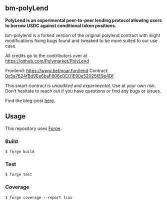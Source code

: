 ## bm-polyLend

**PolyLend is an experimental peer-to-peer lending protocol allowing users to borrow USDC against conditional token positions.**

bm-polylend is a forked version of the original polylend contract with slight modifications fixing bugs found and tweaked to be more suited to our use case.

All credits go to the contributors over at https://github.com/Polymarket/PolyLend 

Frontend: https://www.betmoar.fun/lend
Contract: [0x5a7624fBd9Ee6baF806c0C01E90e52025fE9e4Df](https://polygonscan.com/address/0x5a7624fBd9Ee6baF806c0C01E90e52025fE9e4Df#code)

This smart-contract is _unaudited_ and _experimental_. Use at your own risk.
Don't hesitate to reach out if you have questions or find any bugs or issues.

Find the blog-post [here](https://mirror.xyz/polymarket.eth/8t4zhQlAza5M52dV4lVvh94NDhbJr2Dos4qvih80flU).

## Usage

This repository uses [Forge](https://book.getfoundry.sh/).

### Build

```shell
$ forge build
```

### Test

```shell
$ forge test
```

### Coverage

```shell
$ forge coverage --report lcov
```
